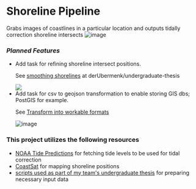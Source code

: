 <h1>Shoreline Pipeline</h1>

Grabs images of coastlines in a particular location and outputs tidally correction shoreline intersects
<img src="https://github.com/user-attachments/assets/0d5df6f7-b9be-49c5-b74e-50e0834c561a" alt="image" />

<h3><i>Planned Features</i></h3>
<ul>
  <li> Add task for refining shoreline intersect positions.
  <p>See <a href="https://github.com/derUbermenk/undergraduate-thesis#:~:text=Smoothen%20detected%20shoreline%20traces">smoothing shorelines</a> at derUbermenk/undergraduate-thesis </p>
    <img src="https://github.com/user-attachments/assets/10910468-96bc-447b-a4ad-73818aebbf2b" />
  </li>
  <li> Add task for csv to geojson transformation to enable storing GIS dbs; PostGIS for example.
  <p>See <a href="https://github.com/derUbermenk/undergraduate-thesis#:~:text=Transform%20data%20into%20workable%20formats">Transform into workable formats</a> </p>
    <img src="https://github.com/user-attachments/assets/9cd59fe1-a54d-4f5f-a54a-eb49ca588c61" alt="image" />
  </li>
</ul>

<h3> This project utilizes the following resources </h3>
<ul>
<li><a href="https://tidesandcurrents.noaa.gov/tide_predictions.html">NOAA Tide Predictions</a> for fetching tide levels to be used for tidal correction</li>
<li><a href="https://github.com/kvos/CoastSat">CoastSat</a> for mapping shoreline positions</li>
<li><a href="https://github.com/derUbermenk/undergraduate-thesis">scripts used as part of my team's undergraduate thesis<a> for preparing necessary input data</li>
</ul>
